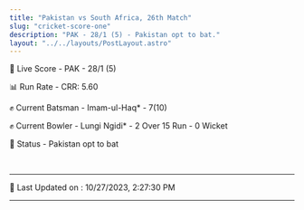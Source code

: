 ```yaml
---
title: "Pakistan vs South Africa, 26th Match"
slug: "cricket-score-one"
description: "PAK - 28/1 (5) - Pakistan opt to bat."
layout: "../../layouts/PostLayout.astro"
---
```


🔴 Live Score - PAK - 28/1 (5)  

📊 Run Rate - CRR: 5.60  

✊ Current Batsman - Imam-ul-Haq* - 7(10)  

✊ Current Bowler - Lungi Ngidi* - 2 Over 15 Run - 0 Wicket  

📑 Status - Pakistan opt to bat

<br />

***

📝 Last Updated on : 10/27/2023, 2:27:30 PM

***

